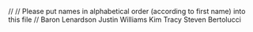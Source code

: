 //
// Please put names in alphabetical order (according to first name) into this file
//
Baron Lenardson
Justin Williams
Kim Tracy
Steven Bertolucci
